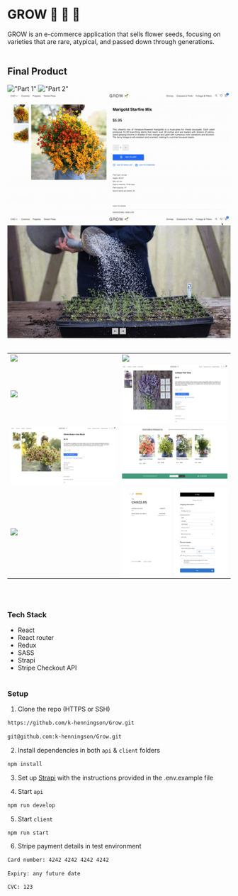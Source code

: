 # GROW 🌱 🌸 🌻

GROW is an e-commerce application that sells flower seeds, focusing on varieties that are rare, atypical, and passed down through generations.
<br></br>
## Final Product

!["Part 1"](https://github.com/k-henningson/Grow/blob/main/client/src/docs/Part%201.gif?raw=true)
!["Part 2"](https://github.com/k-henningson/Grow/blob/main/client/src/docs/Part%202.gif?raw=true)
!["Part 3"](https://github.com/k-henningson/Grow/blob/main/client/src/docs/Part%203.gif?raw=true)
!["Part 4"](https://github.com/k-henningson/Grow/blob/main/client/src/docs/Part%204.gif?raw=true)
<br></br>
<table>
  <tr>
    <td><img src="https://github.com/k-henningson/Grow/blob/main/client/src/docs/Home%20page%20&%20Slider.png?raw=true"></td>
    <td><img src="https://github.com/k-henningson/Grow/blob/main/client/src/docs/Categories.png?raw=true"></td>
  </tr>
  <tr>
    <td><img src="https://github.com/k-henningson/Grow/blob/main/client/src/docs/Products%20page.png?raw=true"></td>
    <td><img src="https://github.com/k-henningson/Grow/blob/main/client/src/docs/Product%20page.png?raw=true"></td>
  </tr>
  <tr>
    <td><img src="https://github.com/k-henningson/Grow/blob/main/client/src/docs/Product%20page%202.png?raw=true"></td>
    <td><img src="https://github.com/k-henningson/Grow/blob/main/client/src/docs/Featured%20products.png?raw=true"></td>
  </tr>
  <tr>
    <td><img src="https://github.com/k-henningson/Grow/blob/main/client/src/docs/Cart.png?raw=true"></td>
    <td><img src="https://github.com/k-henningson/Grow/blob/main/client/src/docs/Stripe%20checkout%20page.png?raw=true"></td>
  </tr>
</table>
<br></br>

### Tech Stack

- React
- React router
- Redux
- SASS
- Strapi
- Stripe Checkout API
  <br></br>

### Setup

1. Clone the repo (HTTPS or SSH)

```sh
https://github.com/k-henningson/Grow.git
```

```sh
git@github.com:k-henningson/Grow.git
```

2. Install dependencies in both `api` & `client` folders

```sh
npm install
```

3. Set up [Strapi](https://strapi.io/) with the instructions provided in the .env.example file

4. Start `api`

```sh
npm run develop
```

5. Start `client`

```
npm run start
```

6. Stripe payment details in test environment

```sh
Card number: 4242 4242 4242 4242
```

```sh
Expiry: any future date
```

```sh
CVC: 123
```
